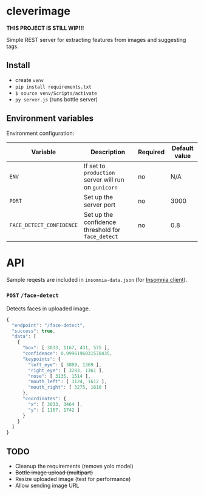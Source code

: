 # cleverimage

**THIS PROJECT IS STILL WIP!!!**

Simple REST server for extracting features from images and suggesting tags.

## Install

- create `venv`
- `pip install requirements.txt`
- `$ source venv/Scripts/activate`
- `py server.js` (runs bottle server)


## Environment variables

Environment configuration:

| Variable | Description | Required  | Default value |
| ----| --- | ---| --- |
| `ENV` | If set to `production` server will run on `gunicorn` | no | N/A |
| `PORT` | Set up the server port | no | 3000 |
| `FACE_DETECT_CONFIDENCE` | Set up the confidence threshold for `face_detect`  | no | 0.8 |

# API 

Sample reqests are included in `insomnia-data.json` (for [Insomnia client](https://insomnia.rest/)).

### `POST` `/face-detect`

Detects faces in uploaded image.

```javascript
{
  "endpoint": "/face-detect",
  "success": true,
  "data": [
    {
      "box": [ 3033, 1167, 431, 575 ],
      "confidence": 0.9996196031570435,
      "keypoints": {
        "left_eye": [ 3089, 1369 ],
        "right_eye": [ 3283, 1361 ],
        "nose": [ 3135, 1514 ],
        "mouth_left": [ 3124, 1612 ],
        "mouth_right": [ 3275, 1610 ]
      },
      "coordinates": {
        "x": [ 3033, 3464 ],
        "y": [ 1167, 1742 ]
      }
    }
  ]
}
```


## TODO

- Cleanup the requirements (remove yolo model)
- ~~Bottle image upload (multipart)~~
- Resize uploaded image (test for performance)
- Allow sending image URL